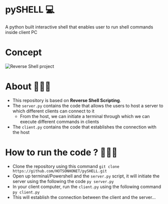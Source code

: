 # pySHELL 💻
A python built interactive shell that enables user to run shell commands inside client PC 

# Concept
![Reverse Shell project](https://user-images.githubusercontent.com/56304060/163732072-6568bc6c-c079-4240-b274-6e961ae0da27.png)


# About 👩🏼‍💻

- This repository is based on **Reverse Shell Scripting**.
- The `server.py` contains the code that allows the users to host a server to which different clients can connect to it
  - From the host, we can initiate a terminal through which we can execute different commands in clients 
- The `client.py` contains the code that establishes the connection with the host

# How to run the code ? 🏃🏼‍♀️
- Clone the repository using this command `` git clone https://github.com/HOTSONHONET/pySHELL.git ``
- Open up terminal/Powershell and the `server.py` script, it will initiate the server using the following the code `` py server.py ``
- In your client computer, run the `client.py` using the following command `` py client.py ``
- This will establish the connection between the client and the server... 
